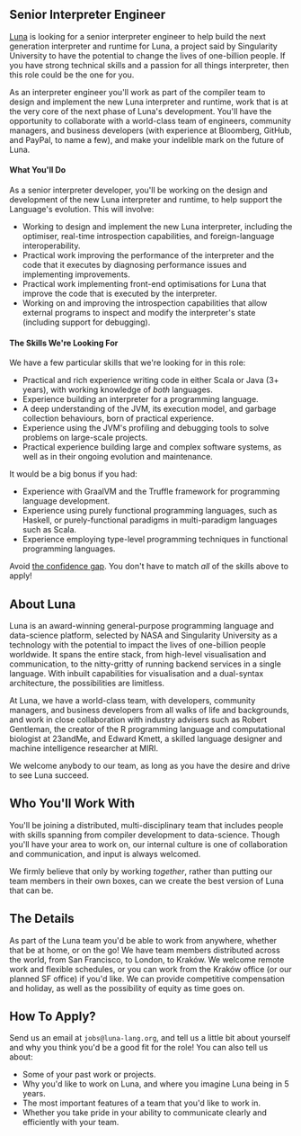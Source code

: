 ## Senior Interpreter Engineer
[Luna](https://luna-lang.org) is looking for a senior interpreter engineer to
help build the next generation interpreter and runtime for Luna, a project said
by Singularity University to have the potential to change the lives of
one-billion people. If you have strong technical skills and a passion for all
things interpreter, then this role could be the one for you.

As an interpreter engineer you'll work as part of the compiler team to design
and implement the new Luna interpreter and runtime, work that is at the very
core of the next phase of Luna's development. You'll have the opportunity to
collaborate with a world-class team of engineers, community managers, and
business developers (with experience at Bloomberg, GitHub, and PayPal, to name a
few), and make your indelible mark on the future of Luna.

#### What You'll Do
As a senior interpreter developer, you'll be working on the design and
development of the new Luna interpreter and runtime, to help support the
Language's evolution. This will involve:

- Working to design and implement the new Luna interpreter, including the
  optimiser, real-time introspection capabilities, and foreign-language
  interoperability.
- Practical work improving the performance of the interpreter and the code that
  it executes by diagnosing performance issues and implementing improvements.
- Practical work implementing front-end optimisations for Luna that improve the
  code that is executed by the interpreter.
- Working on and improving the introspection capabilities that allow external
  programs to inspect and modify the interpreter's state (including support for
  debugging).

#### The Skills We're Looking For
We have a few particular skills that we're looking for in this role:

- Practical and rich experience writing code in either Scala or Java (3+ years),
  with working knowledge of _both_ languages.
- Experience building an interpreter for a programming language.
- A deep understanding of the JVM, its execution model, and garbage collection
  behaviours, born of practical experience.
- Experience using the JVM's profiling and debugging tools to solve problems on
  large-scale projects.
- Practical experience building large and complex software systems, as well as
  in their ongoing evolution and maintenance.

It would be a big bonus if you had:

- Experience with GraalVM and the Truffle framework for programming language
  development.
- Experience using purely functional programming languages, such as Haskell, or
  purely-functional paradigms in multi-paradigm languages such as Scala.
- Experience employing type-level programming techniques in functional
  programming languages.

Avoid [the confidence gap](https://www.forbes.com/sites/womensmedia/2014/04/28/act-now-to-shrink-the-confidence-gap/).
You don't have to match _all_ of the skills above to apply!

## About Luna
Luna is an award-winning general-purpose programming language and data-science
platform, selected by NASA and Singularity University as a technology with the
potential to impact the lives of one-billion people worldwide. It spans the
entire stack, from high-level visualisation and communication, to the
nitty-gritty of running backend services in a single language. With inbuilt
capabilities for visualisation and a dual-syntax architecture, the possibilities
are limitless.

At Luna, we have a world-class team, with developers, community managers, and
business developers from all walks of life and backgrounds, and work in close
collaboration with industry advisers such as Robert Gentleman, the creator of
the R programming language and computational biologist at 23andMe, and Edward
Kmett, a skilled language designer and machine intelligence researcher at MIRI.

We welcome anybody to our team, as long as you have the desire and drive to see
Luna succeed.

## Who You'll Work With
You'll be joining a distributed, multi-disciplinary team that includes people
with skills spanning from compiler development to data-science. Though you'll
have your area to work on, our internal culture is one of collaboration and
communication, and input is always welcomed.

We firmly believe that only by working _together_, rather than putting our team
members in their own boxes, can we create the best version of Luna that can be.

## The Details
As part of the Luna team you'd be able to work from anywhere, whether that be at
home, or on the go! We have team members distributed across the world, from San
Francisco, to London, to Kraków. We welcome remote work and flexible schedules,
or you can work from the Kraków office (or our planned SF office) if you'd like.
We can provide competitive compensation and holiday, as well as the possibility
of equity as time goes on.

## How To Apply?
Send us an email at `jobs@luna-lang.org`, and tell us a little bit about
yourself and why you think you'd be a good fit for the role! You can also tell
us about:

- Some of your past work or projects.
- Why you'd like to work on Luna, and where you imagine Luna being in 5 years.
- The most important features of a team that you'd like to work in.
- Whether you take pride in your ability to communicate clearly and efficiently
  with your team.
